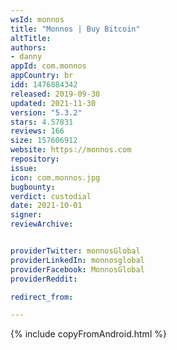 ```yaml
---
wsId: monnos
title: "Monnos | Buy Bitcoin"
altTitle: 
authors:
- danny
appId: com.monnos
appCountry: br
idd: 1476884342
released: 2019-09-30
updated: 2021-11-30
version: "5.3.2"
stars: 4.57831
reviews: 166
size: 157606912
website: https://monnos.com
repository: 
issue: 
icon: com.monnos.jpg
bugbounty: 
verdict: custodial
date: 2021-10-01
signer: 
reviewArchive:


providerTwitter: monnosGlobal
providerLinkedIn: monnosglobal
providerFacebook: MonnosGlobal
providerReddit: 

redirect_from:

---
```


{% include copyFromAndroid.html %}